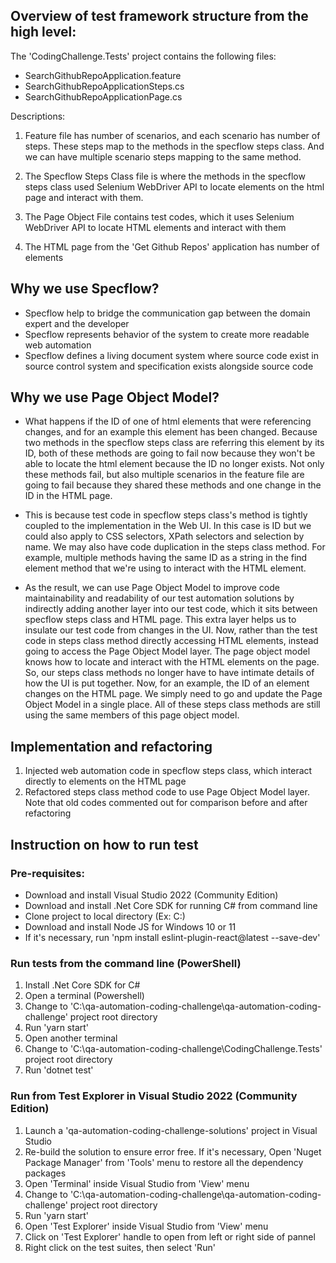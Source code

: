 ## Overview of test framework structure from the high level:

The 'CodingChallenge.Tests' project contains the following files:
   - SearchGithubRepoApplication.feature
   - SearchGithubRepoApplicationSteps.cs
   - SearchGithubRepoApplicationPage.cs

Descriptions:

1) Feature file has number of scenarios, and each scenario has number of steps.  These steps map to the methods in the specflow steps class.  And we can have multiple scenario steps mapping to the same method. 

2) The Specflow Steps Class file is where the methods in the specflow steps class used Selenium WebDriver API to locate elements on the html page and interact with them.

3) The Page Object File contains test codes, which it uses Selenium WebDriver API to locate HTML elements and interact with them

3) The HTML page from the 'Get Github Repos' application has number of elements

## Why we use Specflow?

- Specflow help to bridge the communication gap between the domain expert and the developer
- Specflow represents behavior of the system to create more readable web automation
- Specflow defines a living document system where source code exist in source control system and specification exists alongside source code


## Why we use Page Object Model?

- What happens if the ID of one of html elements that were referencing changes, and for an example this element has been changed. Because two methods in the specflow steps class are referring this element by its ID, both of these methods are going to fail now because they won't be able to locate the html element because the ID no longer exists. Not only these methods fail, but also multiple scenarios in the feature file are going to fail because they shared these methods and one change in the ID in the HTML page.

- This is because test code in specflow steps class's method is tightly coupled to the implementation in the Web UI. In this case is ID but we could also apply to CSS selectors, XPath selectors and selection by name. We may also have code duplication in the steps class method. For example, multiple methods having the same ID as a string in the find element method that we're using to interact with the HTML element.

- As the result, we can use Page Object Model to improve code maintainability and readability of our test automation solutions by indirectly adding another layer into our test code, which it sits between specflow steps class and HTML page. This extra layer helps us to insulate our test code from changes in the UI. Now, rather than the test code in steps class method directly accessing HTML elements, instead going to access the Page Object Model layer. The page object model knows how to locate and interact with the HTML elements on the page. So, our steps class methods no longer have to have intimate details of how the UI is put together. Now, for an example, the ID of an element changes on the HTML page. We simply need to go and update the Page Object Model in a single place. All of these steps class methods are still using the same members of this page object model.

## Implementation and refactoring

1. Injected web automation code in specflow steps class, which interact directly to elements on the HTML page
2. Refactored steps class method code to use Page Object Model layer. Note that old codes commented out for comparison before and after refactoring

## Instruction on how to run test

### Pre-requisites:

   - Download and install Visual Studio 2022 (Community Edition)
   - Download and install .Net Core SDK for running C# from command line
   - Clone project to local directory (Ex: C:\)
   - Download and install Node JS for Windows 10 or 11 
   - If it's necessary, run 'npm install eslint-plugin-react@latest --save-dev'

### Run tests from the command line (PowerShell)

  1. Install .Net Core SDK for C#
  2. Open a terminal (Powershell)
  3. Change to 'C:\qa-automation-coding-challenge\qa-automation-coding-challenge' project root directory 
  4. Run 'yarn start'
  5. Open another terminal
  6. Change to 'C:\qa-automation-coding-challenge\CodingChallenge.Tests' project root directory
  7. Run 'dotnet test'

### Run from Test Explorer in Visual Studio 2022 (Community Edition)

  1. Launch a 'qa-automation-coding-challenge-solutions' project in Visual Studio
  2. Re-build the solution to ensure error free. If it's necessary, Open 'Nuget Package Manager' from 'Tools' menu to restore all the dependency packages
  3. Open 'Terminal' inside Visual Studio from 'View' menu
  4. Change to 'C:\qa-automation-coding-challenge\qa-automation-coding-challenge' project root directory
  5. Run 'yarn start'
  6. Open 'Test Explorer' inside Visual Studio from 'View' menu 
  7. Click on 'Test Explorer' handle to open from left or right side of pannel
  8. Right click on the test suites, then select 'Run'
